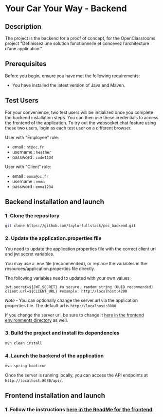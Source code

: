 # Your Car Your Way - Backend

## Description
The project is the backend for a proof of concept, for the OpenClassrooms project "Définissez une solution fonctionnelle et concevez l’architecture d’une application."

## Prerequisites
Before you begin, ensure you have met the following requirements:
- You have installed the latest version of Java and Maven.

## Test Users

For your convenience, two test users will be initialized once you complete the backend installation steps. 
You can then use these credentials to access the frontend of the application.
To try out the websocket chat feature using these two users, login as each test user on a different browser.

  User with "Employee" role:
  - email : `ht@oc.fr`
  - username : `heather`
  - password : `code1234`
  
  User with "Client" role:
  - email : `emma@oc.fr`
  - username : `emma`
  - password : `emma1234`

## Backend installation and launch

### 1. Clone the repository

  ```bash
  git clone https://github.com/taylorfullstack/poc_backend.git
  ```

### 2. Update the application.properties file

  You need to update the application properties file with the correct client url and jwt secret variables.

  You may use a .env file (recommended), or replace the variables in the resources/application.properties file directly.
  
  The following variables need to updated with your own values:
  
  ```properties
  jwt.secret=${JWT_SECRET} #a secure, random string (UUID recommended)
  client.url=${CLIENT_URL} #example: http://localhost:4200
  ```

  *Note* - You can optionally change the server.url via the application properties file. The default url is `http://localhost:8080`
  
  If you change the server url, be sure to change it [here in the frontend environments directory](https://github.com/taylorfullstack/poc_frontend/tree/main/src/environments) as well.

### 3. Build the project and install its dependencies

  ```bash
  mvn clean install
  ```

### 4. Launch the backend of the application

  ```bash
  mvn spring-boot:run
  ```

Once the server is running locally, you can access the API endpoints at `http://localhost:8080/api/`.


## Frontend installation and launch

### 1. Follow the instructions [here in the ReadMe for the frontend](https://github.com/taylorfullstack/poc_frontend/blob/main/README.md)
